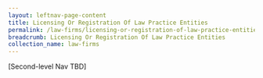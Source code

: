 ```yaml
---
layout: leftnav-page-content
title: Licensing Or Registration Of Law Practice Entities
permalink: /law-firms/licensing-or-registration-of-law-practice-entities/
breadcrumb: Licensing Or Registration Of Law Practice Entities
collection_name: law-firms
---
```


[Second-level Nav TBD]